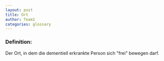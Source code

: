 ```yaml
---
layout: post
title: Ort
author: Team1
categories: glossary
---
```


### Definition:
Der Ort, in dem die dementiell erkrankte Person sich "frei" bewegen darf.

